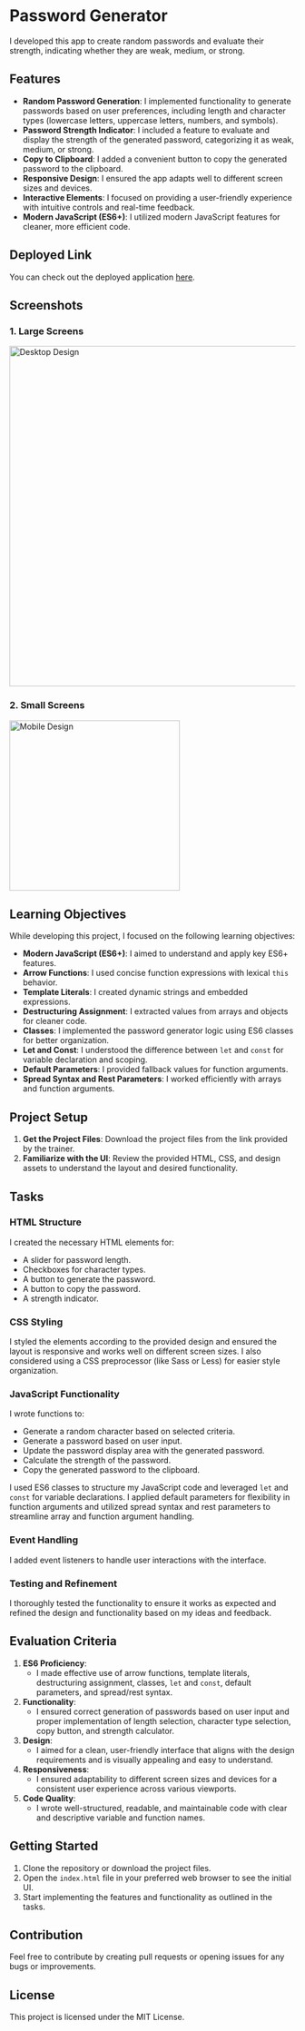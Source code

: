 # Password Generator

I developed this app to create random passwords and evaluate their strength, indicating whether they are weak, medium, or strong.

## Features

- **Random Password Generation**: I implemented functionality to generate passwords based on user preferences, including length and character types (lowercase letters, uppercase letters, numbers, and symbols).
- **Password Strength Indicator**: I included a feature to evaluate and display the strength of the generated password, categorizing it as weak, medium, or strong.
- **Copy to Clipboard**: I added a convenient button to copy the generated password to the clipboard.
- **Responsive Design**: I ensured the app adapts well to different screen sizes and devices.
- **Interactive Elements**: I focused on providing a user-friendly experience with intuitive controls and real-time feedback.
- **Modern JavaScript (ES6+)**: I utilized modern JavaScript features for cleaner, more efficient code.

## Deployed Link

You can check out the deployed application [here](https://passw0rd-generator01.netlify.app/).

## Screenshots

### 1. Large Screens

<img src="assets/images/desktop-screen.png" alt="Desktop Design" width="600">

### 2. Small Screens

<img src="/assets/images/mobile-screen.png" alt="Mobile Design" width="300">

## Learning Objectives

While developing this project, I focused on the following learning objectives:

- **Modern JavaScript (ES6+)**: I aimed to understand and apply key ES6+ features.
- **Arrow Functions**: I used concise function expressions with lexical `this` behavior.
- **Template Literals**: I created dynamic strings and embedded expressions.
- **Destructuring Assignment**: I extracted values from arrays and objects for cleaner code.
- **Classes**: I implemented the password generator logic using ES6 classes for better organization.
- **Let and Const**: I understood the difference between `let` and `const` for variable declaration and scoping.
- **Default Parameters**: I provided fallback values for function arguments.
- **Spread Syntax and Rest Parameters**: I worked efficiently with arrays and function arguments.

## Project Setup

1. **Get the Project Files**: Download the project files from the link provided by the trainer.
2. **Familiarize with the UI**: Review the provided HTML, CSS, and design assets to understand the layout and desired functionality.

## Tasks

### HTML Structure

I created the necessary HTML elements for:

- A slider for password length.
- Checkboxes for character types.
- A button to generate the password.
- A button to copy the password.
- A strength indicator.

### CSS Styling

I styled the elements according to the provided design and ensured the layout is responsive and works well on different screen sizes. I also considered using a CSS preprocessor (like Sass or Less) for easier style organization.

### JavaScript Functionality

I wrote functions to:

- Generate a random character based on selected criteria.
- Generate a password based on user input.
- Update the password display area with the generated password.
- Calculate the strength of the password.
- Copy the generated password to the clipboard.

I used ES6 classes to structure my JavaScript code and leveraged `let` and `const` for variable declarations. I applied default parameters for flexibility in function arguments and utilized spread syntax and rest parameters to streamline array and function argument handling.

### Event Handling

I added event listeners to handle user interactions with the interface.

### Testing and Refinement

I thoroughly tested the functionality to ensure it works as expected and refined the design and functionality based on my ideas and feedback.

## Evaluation Criteria

1. **ES6 Proficiency**:
   - I made effective use of arrow functions, template literals, destructuring assignment, classes, `let` and `const`, default parameters, and spread/rest syntax.
2. **Functionality**:
   - I ensured correct generation of passwords based on user input and proper implementation of length selection, character type selection, copy button, and strength calculator.
3. **Design**:
   - I aimed for a clean, user-friendly interface that aligns with the design requirements and is visually appealing and easy to understand.
4. **Responsiveness**:
   - I ensured adaptability to different screen sizes and devices for a consistent user experience across various viewports.
5. **Code Quality**:
   - I wrote well-structured, readable, and maintainable code with clear and descriptive variable and function names.

## Getting Started

1. Clone the repository or download the project files.
2. Open the `index.html` file in your preferred web browser to see the initial UI.
3. Start implementing the features and functionality as outlined in the tasks.

## Contribution

Feel free to contribute by creating pull requests or opening issues for any bugs or improvements.

## License

This project is licensed under the MIT License.
